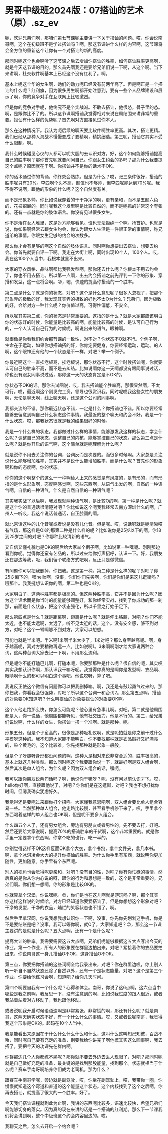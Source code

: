 # 男哥中级班2024版：07搭讪的艺术 （原）.sz_ev

呃，欢迎兄弟们啊，那咱们第七节课呢主要讲一下关于搭讪的问题。哎，你会说南哥啊，这个在初级班不是学过搭讪吗？啊，那这节课讲什么样的内容啊，这节课将会全方位的重新这个让你有一个对搭讪的新的高度。

那同时呢这个也会啊听了这节课之后去增加你搭讪的胜率，如何搭讪胜率更高啊，就是今天这节课的目的。那么首先啊我还是要给兄弟们说一下啊，从这个啊。当下来讲啊，社交软件啊基本上已经这个没有红利了。啊。

基本上呢这个华的女生啊，她们的动力呢已经没有前两年高了。但是啊正是一个搭讪的什么呢？红利旗，因为很多男生啊都开始注意到，要有一些个人品牌建设和展示了啊，你的竞争对手在互联网上比较激烈。

但是你的竞争对手呢，他终究不是个实战派。不敢去搭讪，他很怂，骨子里的怂。啊，是跟你比不了的。所以这节课啊搭讪我觉得相对来说在周结围来讲非常的重要。搭讪有什么样的优势呢？首先啊对方直接见过你本人。

那么在这种情况下。我认为呃后续的聊天要比软件啊胜率更高。其次，搭讪更精。我们已经从那种人海战术慢慢变成了要精啊，精挑细选。第三呢，搭讪它其实不受什么限制。啊。

我什么时候碰见心仪的人都可以呢大胆的去认识对方。好，这个如何能够搭讪提高自己的胜率啊？那你首先呢就要问问自己。你跟女生约会的多吗？那为什么我要提这个点呢？原因就在于啊。你搭讪并不是你的话术不OK。

你的话术通过你的背诵，你终究会熟练。但是为什么？哎，张三条件很好，搭讪的胜率呢只有20%。李四啊个头不高，颜值也不够帅，但李四呢能达到70%呢。我不得不说啊，跟他的形象的什么呢？这个自然度有关。

而不是形象多帅。你比如说我穿着的干干净净的啊，更有亲和，而不是五颜六色的，花枝招展的。同时呢我这个发型啊是比较自然的，而不是呢抓的非常这个夸张的。还有一点就是你的肢体语言。你没有见过很多女生。

你不是活在女人堆里，这是对方能够看见。谁也无法拒绝一个啊。抢首护。也就是说，你如果啊经常去跟女生约会，你认为跟女人生活是一件很正常的事情啊，称兄道弟的事情。你跟女生足够的约会的次数多。

那么你才会有足够的啊这个自然的肢体语言。同时啊你想要出去搭讪，想要去约会。你首先就要自评一下啊。我走在大街上啊，同时出现10个人，100个人。哎，我在这100个人当中，我根本就显不出来。

大家的穿衣风格、品味啊都比我强发型啊，那你还去什么呢？你根本不用去约会了，你也不用去搭讪。所以第一点啊，出去约会搭讪之前先评判一下你的形象、穿搭和发型，这一点将会啊。😡，嗯，快速的提高你搭讪的一个胜率。

第二点是什么？就是你的状态，对吧？这个是什么意思呢？很多人忽视了，把那个形象弄的极致的好，我发现其实弄的极致的好也不太O为什么？兄弟们，因为极致的好，会给对方一种什么呢？你价值过高，可得性偏低，不安全。

所以呢其实第二点，你的状态是非常重要的。这指的是什么？就是大家都应该明白你的状态好的时候，你能量是比较高的啊，能量比较高的时候，是认可自己行为的，一个人认可自己行为的时候呢，啊说出来的语气，眼神啊。

就很像是你看我们约会那节课的一致性，对不对？你状态不O就不行。个例子啊，生命在于运动，如果你想搭讪搭的好，你肯定要健身，你要经常运动，运动。的人啊，这个眼神还有他的一个状态是不一样，对吧？举一个例子。

你最近啊这个一直挨老板骂，挨老板说，那你状态不行，这个时候搭讪呢，你就要认可自己的胜率不高，而不是去纠结。比如说啊你这一天啊都没有跟同事说过话，你也没有跟女同事说过话，那你这一天的状态肯定是不OK的。

你状态不OK的话。那你去试图说，哎，我去搭讪能个胜率高，那很显然啊，不太可行。哎，最近啊这个刚发完工资，领导也很赏识我。同时呢哎我这些女性的朋友啊，无论是聊天啊，线上聊天啊，还是这个公司的同事啊。

我都交流的不错。那你最近状态不错，一定是什么？你搭讪也不错。所以你要经常能够去留意到啊自己什么状态这件事情。我最近的整个聊天和约会不好，我是一个什么状态。哎，那我状态很就是我的结果很好的时候。

我是一个什么样的状态。我都做过什么样的事情，能够激发我这样的状态，学会什么呢？调整自己的状态，调整自己的内核，能够掌控自己的状态。那么第三点是什么呢？就是你开启的语气啊，这个简单就是呃理解为什么呢？

就是说你不用去关注你的台词，台词反而是次要的。而很多时候啊。大家总是关注说什么能够增加胜率，其实并不是说什么能增加胜率，而是什么呢？首先你的形象啊和你的态度啊，你的状态。

你你的这个啊整个的这么一一种啊给人上来的感觉是有风度的，是有形的，而有形指的是什么形象啊，态度啊感觉啊，这些东西啊，从语气出发的啊，自然的一种语气啊，自信的一种语气，什么是自然自信的一种语气呢？

其实我实战了以后啊，我发现就两种语气啊，是比较O的啊，第一种是什么呢？就是这个你的普通话很清楚对吧？你比如说这个呃我我经常去南方深圳什么的啊，广州人一听哎，我这个说话普通话，自正腔圆的啊。

就北京话这种的儿化音呢或者说是没有儿化音。但是呢。哎，说话呀就是呃清晰哎有气场，那这样是OK的那第二种是什么样的呢？比如说你是25岁以下的啊，你18到25岁之间的对吧？你那种比较清新的语气。

又自信又懂礼貌也是OK的啊后给大家举个例子啊，比如说第一种嘿呃。刚刚那边看到你呃。觉得你还蛮有艺品的，所以过来给你打声招呼，认识一下。好，我朋友还在那边等我，呃，我们留个联络方式吧啊，反正只是做微信。

有问题你可以把我删掉，你扫我。这是第一种。第二种是什么样的呢？对吧？你25岁偏下的，嘿hello啊，没事，你们你们先买啊，你们是你们是来这儿逛街吗？哦那个。我我挺想认识你的啊，第二种也是OK的。

大家明白了，这两种胜率都是极高的。但这两种胜率高，它并不是因为什么呢？因为这个话术而是你当时的能量能够调整好，和你经常实战，找到了你成功的那一刹那，前面是什么状态，把这个状态强化，所以千里之行始于足下。

那么第四点是什么？就是距离啊，距离是什么呢？就是伸出胳膊，对吧？你们不能太近，也不能太远啊，太远了，听不见太近的话，这个。没有安全感，够不到对方，对吧？这个一臂啊够不到对方，大家可以想想。

可能也就是半米吧。半米啊1米啊半米太少了，1米对吧？那么身至越高呢。啊，身子越高呢，离对方要稍微再远一点。比如说啊1。3米啊啊刚才给大家说两种台词，这两种台词大家去记一下啊，不用那么流利。

但是呢你不能打磕巴儿啊，打磕本呢，你要那那种是什么呢？很自信的呃，其实哎其实我想认识你啊，那认识我干嘛呀呃。我觉得你真的是啊你是发型啊、衣品啊、眼睛啊什么的都可以明白这个事吧。他说哎呀，算了吧。

我说反正使这个微信有问题你可以把我删掉嘛。啊，我还是有鼓起勇气过来的，那你扫我，你看我会很强势，对吧？所以这个台词一和台词2。那么第五点啊，搭讪的对象要OK知道吧？什么叫搭讪的对象要搭讪的对象要OK啊。

这个人他走路那么快，你怎么可能呢？他心里有急事儿啊。对吧。第二就是他周围都是人，你一说话，他周围都能听见，他有社交压力，他是不行的。第三，给兄弟们说说啊，什么样的女生，你搭讪一搭一个准啊。就是那种。呃。

形象五分。但是个子蛮高的，很像是那种呃礼仪啊，就是呃拍就是你之前干过什么平模呀这种的。我不知道大家能不能明白，你不要找那种就是衣品贼好又好漂亮的，染个黄毛的，这个比较难，你先找那种就是形象一般般。

但是个子呀腿呀身形都没问题的啊，这种人是相对来说非常合适的，胜率极高的，基本上就这几种类型。那么同时呢这个我要跟你说一下，就最好啊是双人组合啊，然后其次是单人组合，为什么呢？因为双人组合的话，嘿呃。

我可以跟你朋友说两句话吗？啊，他说你干嘛呀？呃，没有问以前认识才下。哎，hello你好啊，直接跟他说了，对吧？你你们是在这逛街，对吧？我也不想打扰你时间，但嗯我确实犹虑好久。

我觉得还是要呃过来跟你打个招呼。大家懂我意思吧啊，双人组合要比单人组合容易一些。当然那种单人组合，他走路比较慢，甚至看手机停下来了。哎，手里拿个东西喝着这样的单人组合也OK啊，但是呢不要多人组合。

什么四五个人了，还有男女组合，旁边有男朋友或者男性的，先不要去打，好吧。然后还要给大家说啊，提高70%的搭讪胜率的干货啊，这个非常重要的。就是你手里一定要拿个东西啊，你拿个吃的也行，吃一半的。

你别觉得这样不OK这样反而OK拿个大衣，拿个书包，拿个文件夹，拿几本书。啊，拿个冰淇凌会大大的提升你搭讪的胜率。为什么你手里有东西，就说明你更加随性，更加随意。你手里有个东西呢。

别人的视角也会觉得呢更亲和，对吧？没有目的性，对吧？你有你忙碌的事情，然后真的是你从你内心说的呀，跟你的行为和思想是一致的，这个是非常重要的。兄弟们啊。你们想一想啊，你的形象是比较OK的。

你就算拿个汉堡，你说嘿呃。😊，你们是也在这儿啊就是游玩吗？啊，那个其实你这样这样说的时候哈，对方已经知道你要爱搭讪了。但是你想想这个形象对吧？干净的发型，干净的衣品，灿烂的笑容状态也不错了。啊。

然后手里拿汉网，你说我想我想认识你一下啊，没事，你先你先划划这手机，你是不是要结账是吧？没事，我可以等你啊，就O了，大家知道吧？😊，那么这一节课主要讲的是就是什么呢？五大点啊，还有一个是什么呢？

提高大讪的胜率。我需要需要这五大点啊，兄弟们呢能够根据这五大点写出今天的作业。第一个作业，所有人的形象要在群里边拍出来，对吧？紧接着你的衣品要拍出来，你说南哥这一身儿搭讪O不OK，这身搭讪O不OK。

第三点，你要把你搭讪的这些词啊全给我录出来，对吧？你在群里边哎，你上别人听一听自不自然状态还除了自然以外，还有一个是状态能量，对吧？这个是第三个作业，你要给他练习会啊，知道吧？给你几天时间。

第四个啊要自我有一个什么呢？心得和体会。南哥，你说了这6点啊，这六点当中哪些是我之前啊，我反思一下，没有注意到的啊，比如说我过度的跟人很近，或者我站着站着对方移动了，我也跟他移动。

或者说呢我开启时候语语速啊是非常紧张，非常慌的啊，那还有什么呢？就是南哥，这两天确实状态不好，有一个什么什么的事情。哎，又或者说呢南哥，我觉得我这个形象是OK的。起码在10个人当中。

我是能看出来原因在于什么什么什么什么和什么，这叫什么这叫知己知彼，百战不殆，同时呢自己要有充足的准备，别要我给你讲完了啊他概其实这么回事啊，我去搭了，要把今天的功课先在群内啊。

你群那边几个人你都练不熟呢？那你就不要去外边去丢人现眼了，对吧？那同时呢就是自己做好充足的准备，最关键的是找到那股能量，找到那个。状态就相当于什么呢？赛车手南哥啊培养你们成为老司机。那为什么？

跟赛车手南哥学呢，旁边就是副驾驶，哎，你坐在副驾驶上，哎，我带你一圈，你慢慢就知道这个弯道和直道的这个能量这个状态。这个内核找到了这个之后啊，你再去搭讪，就提高了很大的一个胜率。好了。

今天我们搭讪课程就到此为止啊，我讲的东西呢比较多，语速比较快，希望兄弟们啊能够切身的落实。因为真的现在来讲的话是一个搭讪的红利期。那么下一节课我们将会讲到啊，整个中级班这个约会内容里边的。哎。

我聊天之后，怎么去开启一个约会呢？